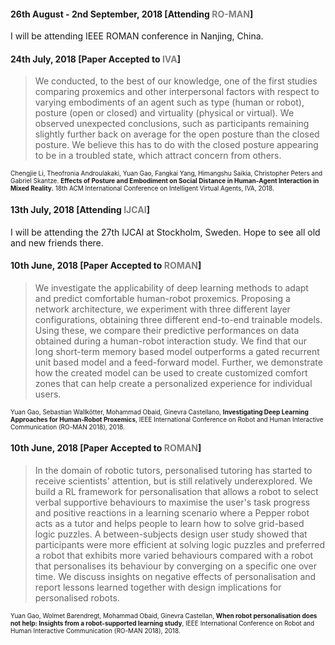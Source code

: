 <style>
.news-link:link, .news-link:visited {
  color: grey;
  text-decoration: none;
}
.news-link:hover {
 background-color: #802;
 color: #fff;
 text-decoration: none;
}
</style>

#### 26th August - 2nd September, 2018 [Attending <a class="news-link" href="ro-man2018.org">RO-MAN</a>]
I will be attending IEEE ROMAN conference in Nanjing, China.


#### 24th July, 2018 [Paper Accepted to <a class="news-link" href="http://iva2018.westernsydney.edu.au/">IVA</a>]

>We conducted, to the best of our knowledge, one of the first studies comparing proxemics and other interpersonal factors with respect to varying embodiments of an agent such as type (human or robot), posture (open or closed) and virtuality (physical or virtual). We observed unexpected conclusions, such as participants remaining slightly further back on average for the open posture than the closed posture. We believe this has to do with the closed posture appearing to be in a troubled state, which attract concern from others.

<font size="1"> Chengjie Li, Theofronia Androulakaki, Yuan Gao, Fangkai Yang, Himangshu Saikia, Christopher Peters and Gabriel Skantze. <b>Effects of Posture and Embodiment on Social Distance in Human-Agent Interaction in Mixed Reality.</b> 18th ACM International Conference on Intelligent Virtual Agents, IVA, 2018. </font>

#### 13th July, 2018 [Attending <a class="news-link" href="https://www.ijcai-18.org/">IJCAI</a>]

I will be attending the 27th IJCAI at Stockholm, Sweden. Hope to see all old and new friends there. 

#### 10th June, 2018 [Paper Accepted to <a class="news-link" href="http://ro-man2018.org/">ROMAN</a>]

>We investigate the applicability of deep learning methods to adapt and predict comfortable human-robot proxemics. Proposing a network architecture, we experiment with three different layer configurations, obtaining three different end-to-end trainable models. Using these, we compare their predictive performances on data obtained during a human-robot interaction study. We find that our long short-term memory based model outperforms a gated recurrent unit based model and a feed-forward model. Further, we demonstrate how the created model can be used to create customized comfort zones that can help create a personalized experience for individual users.

<font size="1"> Yuan Gao, Sebastian Wallkötter, Mohammad Obaid, Ginevra Castellano, <b>Investigating Deep Learning Approaches for Human-Robot Proxemics</b>, IEEE International Conference on Robot and Human Interactive Communication (RO-MAN 2018), 2018.</font>

#### 10th June, 2018 [Paper Accepted to <a class="news-link" href="http://ro-man2018.org/">ROMAN</a>]

>In the domain of robotic tutors, personalised tutoring has started to receive scientists' attention, but is still relatively underexplored.  We build a RL framework for personalisation that allows a robot to select verbal supportive behaviours to maximise the user's task progress and positive reactions in a learning scenario where a Pepper robot acts as a tutor and helps people to learn how to solve grid-based logic puzzles. A between-subjects design user study showed that participants were more efficient at solving logic puzzles and preferred a robot that exhibits more varied behaviours compared with a robot that personalises its behaviour by converging on a specific one over time. We discuss insights on negative effects of personalisation and report lessons learned together with design implications for personalised robots.

<font size="1"> Yuan Gao, Wolmet Barendregt, Mohammad Obaid, Ginevra Castellan, <b>When robot personalisation does not help: Insights from a robot-supported learning study</b>, IEEE International Conference on Robot and Human Interactive Communication (RO-MAN 2018), 2018.</font>
